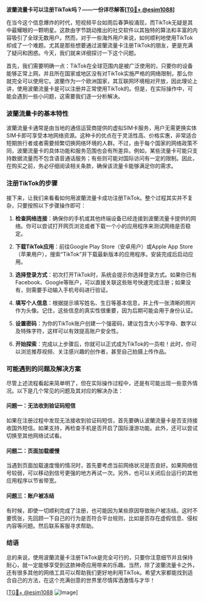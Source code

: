 **波蘭流量卡可以注册TikTok吗？——一份详尽解答[[TG💪+ @esim1088](https://t.me/s/esim1088)]**

在当今这个信息爆炸的时代，短视频平台如雨后春笋般涌现，而TikTok无疑是其中最耀眼的一颗明星。这款由字节跳动推出的社交软件以其独特的算法和丰富的内容吸引了全球无数用户。然而，对于一些海外用户来说，如何顺利地使用TikTok却成了一个难题。尤其是那些想要通过波蘭流量卡注册TikTok的朋友，更是充满了疑问和困惑。今天，我们就来详细探讨一下这个问题。

首先，我们需要明确一点：TikTok在全球范围内是被广泛使用的，只要你的设备能够正常上网，并且所在国家或地区没有对TikTok实施严格的网络限制，那么你就完全可以使用它。波蘭作为一个欧洲国家，其互联网环境相对开放，因此理论上讲，使用波蘭流量卡是可以注册并正常使用TikTok的。但是，在实际操作中，可能会遇到一些小问题，这需要我们逐一分析解决。

### 波蘭流量卡的基本特性

波蘭流量卡通常是由当地的通信运营商提供的虚拟SIM卡服务，用户无需更换实体SIM卡即可享受本地网络资源。这种卡的优点在于灵活性高、价格实惠，非常适合短期旅行者或者需要频繁切换网络环境的人群。不过，由于每个国家的网络政策不同，波蘭流量卡的具体功能和服务范围也会有所差异。例如，某些流量卡可能只支持数据流量而不包含语音通话服务；有些则可能对国际访问有一定的限制。因此，在购买之前，务必仔细阅读相关条款，确保该流量卡能够满足你的需求。

### 注册TikTok的步骤

接下来，让我们来看看如何用波蘭流量卡成功注册TikTok。整个过程其实并不复杂，只要按照以下步骤操作即可：

1. **检查网络连接**：确保你的手机或其他终端设备已经连接到波蘭流量卡提供的网络。你可以尝试打开网页浏览或者下载一个小的应用程序来测试网络是否稳定。
   
2. **下载TikTok应用**：前往Google Play Store（安卓用户）或Apple App Store（苹果用户），搜索“TikTok”并下载最新版本的应用程序。安装完成后启动应用。

3. **选择登录方式**：初次打开TikTok时，系统会提示你选择登录方式。如果你已有Facebook、Google等账户，可以直接关联这些账号快速完成注册；如果没有，则需要手动输入手机号码进行验证。

4. **填写个人信息**：根据提示填写姓名、生日等基本信息，并上传一张清晰的照片作为头像。记住，这些信息的真实性很重要，因为后期可能会用于身份认证。

5. **设置密码**：为你的TikTok账户创建一个强密码，建议包含大小写字母、数字以及特殊字符，这样可以有效提高账户安全性。

6. **开始探索**：完成以上步骤后，你就可以正式成为TikTok的一员啦！此时，你可以浏览推荐视频、关注感兴趣的创作者，甚至自己拍摄上传作品。

### 可能遇到的问题及解决方案

尽管上述流程看起来简单明了，但在实际操作过程中，还是有可能出现一些意外情况。以下是几个常见的问题及其对应的解决办法：

#### 问题一：无法收到验证码短信
如果在注册过程中发现无法接收到验证码短信，首先要确认波蘭流量卡是否支持接收国外短信。如果支持，再检查手机是否开启了国际漫游功能。此外，还可以尝试切换至其他网络试试看。

#### 问题二：页面加载缓慢
当遇到页面加载速度慢的情况时，首先要考虑当前网络状况是否良好。如果网络信号较弱，可以移动到信号更强的地方再试一次。另外，也可以关闭后台运行的其他应用程序以节省带宽。

#### 问题三：账户被冻结
有时候，即使一切顺利完成了注册，也可能因为某些原因导致账户被冻结。这时不要慌张，先回顾一下自己的行为是否符合平台规则，比如是否存在虚假信息、侵权内容等问题。然后联系客服寻求帮助。

### 结语

总的来说，使用波蘭流量卡注册TikTok是完全可行的，只要你注意细节并且保持耐心，就一定能够享受到这款神奇应用带来的乐趣。当然，除了波蘭流量卡之外，还有很多其他的网络工具可以帮助我们更好地利用TikTok。希望大家都能找到适合自己的方法，在这个充满创意的世界里尽情挥洒激情与才华！

[[TG💪+ @esim1088](https://t.me/s/esim1088) ![Image](https://i.postimg.cc/4NQfJmqS/Snipaste-2025-05-13-00-14-12.png)]